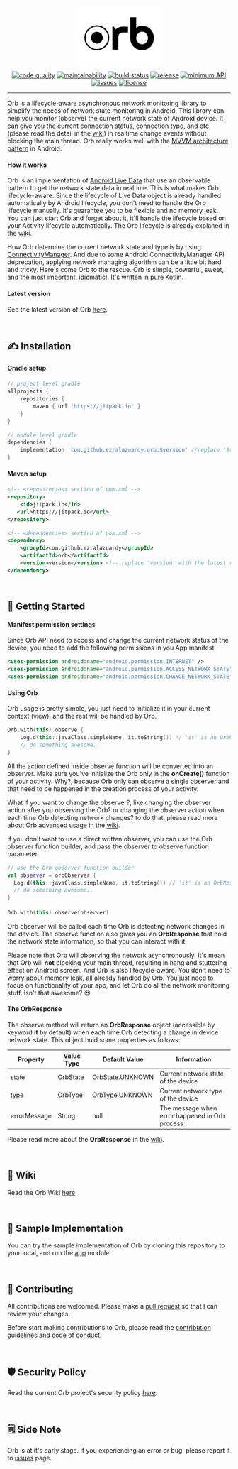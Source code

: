 <p align="center"><a href="https://ezralazuardy.com/orb" target="_blank" rel="noopener noreferrer"><img width="200" src="https://github.com/ezralazuardy/orb/blob/master/images/orb-logo.png" alt="orb logo"></a></p>

<p align="center">
  <a href="https://www.codacy.com/manual/ezralazuardy/orb?utm_source=github.com&amp;utm_medium=referral&amp;utm_content=ezralazuardy/orb&amp;utm_campaign=Badge_Grade"><img src="https://api.codacy.com/project/badge/Grade/3904f9eccb6b4606a25a428e1abd9b1d" alt="code quality" target="_blank" rel="noopener noreferrer"></a>
  <a href="https://codeclimate.com/github/ezralazuardy/orb/maintainability"><img src="https://api.codeclimate.com/v1/badges/3966ef5b3239786fc2b3/maintainability" alt="maintainability" target="_blank" rel="noopener noreferrer"></a>
  <a href="https://circleci.com/gh/ezralazuardy/orb"><img src="https://img.shields.io/circleci/build/github/ezralazuardy/orb" alt="build status" target="_blank" rel="noopener noreferrer"></a>
  <a href="https://jitpack.io/#ezralazuardy/orb"><img src="https://img.shields.io/github/v/release/ezralazuardy/orb" alt="release" target="_blank" rel="noopener noreferrer"></a>
  <a href="https://android-arsenal.com/api?level=15#l15"><img src="https://img.shields.io/badge/API-16%2B-blue.svg" alt="minimum API" target="_blank" rel="noopener noreferrer"></a>
  <a href="https://github.com/ezralazuardy/orb/issues"><img src="https://img.shields.io/github/issues/ezralazuardy/orb?color=red" alt="issues" target="_blank" rel="noopener noreferrer"></a>
  <a href="https://github.com/ezralazuardy/orb/blob/master/LICENSE"><img src="https://img.shields.io/github/license/ezralazuardy/orb" alt="license" target="_blank" rel="noopener noreferrer"></a>
</p>

---

Orb is a lifecycle-aware asynchronous network monitoring library to simplify the needs of network state monitoring in Android. This library can help you monitor (observe) the current network state of Android device. It can give you the current connection status, connection type, and etc (please read the detail in the [wiki](#%EF%B8%8F-wiki)) in realtime change events without blocking the main thread. Orb really works well with the [MVVM architecture pattern](https://developer.android.com/jetpack/docs/guide#recommended-app-arch) in Android.

#### How it works
Orb is an implementation of [Android Live Data](https://developer.android.com/topic/libraries/architecture/livedata) that use an observable pattern to get the network state data in realtime. This is what makes Orb lifecycle-aware. Since the lifecycle of Live Data object is already handled automatically by Android lifecycle, you don't need to handle the Orb lifecycle manually. It's guarantee you to be flexible and no memory leak. You can just start Orb and forget about it, it'll handle the lifecycle based on your Activity lifecycle automatically. The Orb lifecycle is already explaned in the [wiki](#%EF%B8%8F-wiki).

How Orb determine the current network state and type is by using [ConnectivityManager](https://developer.android.com/reference/android/net/ConnectivityManager). And due to some Android ConnectivityManager API deprecation, applying network managing algorithm can be a little bit hard and tricky. Here's come Orb to the rescue. Orb is simple, powerful, sweet, and the most important, idiomatic!. It's written in pure Kotlin.


#### Latest version
See the latest version of Orb [here](https://github.com/ezralazuardy/orb/releases).

<br/>

## ✍️ Installation
#### Gradle setup
```gradle
// project level gradle
allprojects {
    repositories {
        maven { url 'https://jitpack.io' }
    }
}
```
```gradle
// module level gradle
dependencies {
    implementation 'com.github.ezralazuardy:orb:$version' //replace '$version' with the latest version of orb
}
```

#### Maven setup
```xml
<!-- <repositories> section of pom.xml -->
<repository>
    <id>jitpack.io</id>
   <url>https://jitpack.io</url>
</repository>
```
```xml
<!-- <dependencies> section of pom.xml -->
<dependency>
    <groupId>com.github.ezralazuardy</groupId>
    <artifactId>orb</artifactId>
    <version>version</version> <!-- replace 'version' with the latest version of orb -->
</dependency>
```

<br/>

## 🚀️ Getting Started
#### Manifest permission settings
Since Orb API need to access and change the current network status of the device, you need to add the following permissions in you App manifest.
```xml
<uses-permission android:name="android.permission.INTERNET" />
<uses-permission android:name="android.permission.ACCESS_NETWORK_STATE" />
<uses-permission android:name="android.permission.CHANGE_NETWORK_STATE" />
```

#### Using Orb
Orb usage is pretty simple, you just need to initialize it in your current context (view), and the rest will be handled by Orb.

```kotlin
Orb.with(this).observe {
    Log.d(this::javaClass.simpleName, it.toString()) // 'it' is an OrbResponse object
    // do something awesome..
}
```

All the action defined inside observe function will be converted into an observer. Make sure you've initialize the Orb only in the **onCreate()** function of your activity. Why?, because Orb only can observe a single observer and that need to be happened in the creation process of your activity.

What if you want to change the observer?, like changing the observer action after you observing the Orb? or changing the observer action when each time Orb detecting network changes? to do that, please read more about Orb advanced usage in the [wiki](#%EF%B8%8F-wiki).

If you don't want to use a direct written observer, you can use the Orb observer function builder, and pass the observer to observe function parameter.

```kotlin
// use the Orb observer function builder
val observer = orbObserver {
  Log.d(this::javaClass.simpleName, it.toString()) // 'it' is an OrbResponse object
  // do something awesome..
}

Orb.with(this).observe(observer)
```

Orb observer will be called each time Orb is detecting network changes in the device. The observe function also gives you an **OrbResponse** that hold the network state information, so that you can interact with it.

Please note that Orb will observing the network asynchronously. It's mean that Orb will **not** blocking your main thread, resulting in hang and stuttering effect on Android screen. And Orb is also lifecycle-aware. You don't need to worry about memory leak, all already handled by Orb. You just need to focus on functionality of your app, and let Orb do all the network monitoring stuff. Isn't that awesome? 😍️️

#### The OrbResponse
The observe method will return an **OrbResponse** object (accessible by keyword **it** by default) when each time Orb detecting a change in device network state. This object hold some properties as follows:

| Property     | Value Type | Default Value    | Information                                    |
| ------------ | ---------- | ---------------- | ---------------------------------------------- |
| state        | OrbState   | OrbState.UNKNOWN | Current network state of the device            |
| type         | OrbType    | OrbType.UNKNOWN  | Current network type of the device             |
| errorMessage | String     | null             | The message when error happened in Orb process |

Please read more about the **OrbResponse** in the [wiki](#%EF%B8%8F-wiki).

<br/>

## 📖️ Wiki
Read the Orb Wiki [here](https://github.com/ezralazuardy/orb/wiki).

<br/>

## 🤔️ Sample Implementation
You can try the sample implementation of Orb by cloning this repository to your local, and run the [app](https://github.com/ezralazuardy/orb/tree/master/app) module.

<br/>

## 👷️ Contributing
All contributions are welcomed. Please make a [pull request](https://github.com/ezralazuardy/orb/pulls) so that I can review your changes.

Before start making contributions to Orb, please read the [contribution guidelines](https://github.com/ezralazuardy/orb/blob/master/CONTRIBUTING.md) and [code of conduct](https://github.com/ezralazuardy/orb/blob/master/CODE_OF_CONDUCT.md).

<br/>

## 🛡️ Security Policy
Read the current Orb project's security policy [here](https://github.com/ezralazuardy/orb/security/policy).

<br/>

## 🗒️ Side Note
Orb is at it's early stage. If you experiencing an error or bug, please report it to [issues](https://github.com/ezralazuardy/orb/issues) page.
